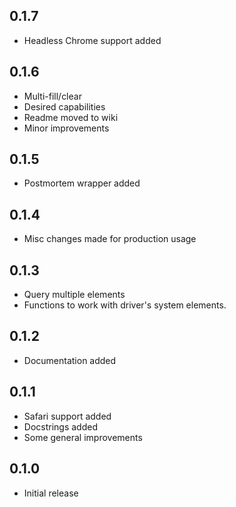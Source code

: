 ## 0.1.7
  * Headless Chrome support added

## 0.1.6
  * Multi-fill/clear
  * Desired capabilities
  * Readme moved to wiki
  * Minor improvements

## 0.1.5
 * Postmortem wrapper added

## 0.1.4
 * Misc changes made for production usage

## 0.1.3
 * Query multiple elements
 * Functions to work with driver's system elements.

## 0.1.2
 * Documentation added

## 0.1.1
 * Safari support added
 * Docstrings added
 * Some general improvements

## 0.1.0
 * Initial release
